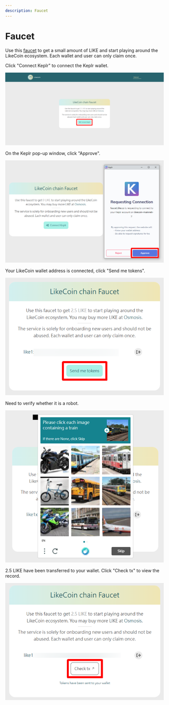 ```yaml
---
description: Faucet
---
```


# Faucet

Use this [faucet](https://faucet.like.co/) to get a small amount of LIKE and start playing around the LikeCoin ecosystem. Each wallet and user can only claim once.

Click "Connect Keplr" to connect the Keplr wallet.

![](<../.gitbook/assets/faucet 1.png>)

On the Keplr pop-up window, click "Approve".

![](<../.gitbook/assets/faucet 2.png>)

Your LikeCoin wallet address is connected, click "Send me tokens".

![](<../.gitbook/assets/faucet 3.png>)

Need to verify whether it is a robot.

![](<../.gitbook/assets/faucet 4.png>)

2.5 LIKE have been transferred to your wallet. Click "Check tx" to view the record.

![](<../.gitbook/assets/faucet 5.png>)
